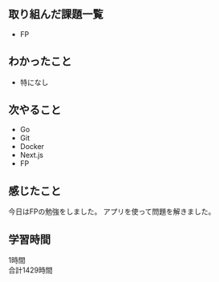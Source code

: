 ## 取り組んだ課題一覧
- FP

## わかったこと
- 特になし

## 次やること
- Go
- Git
- Docker
- Next.js
- FP

## 感じたこと
今日はFPの勉強をしました。
アプリを使って問題を解きました。

## 学習時間
1時間<br />
合計1429時間
